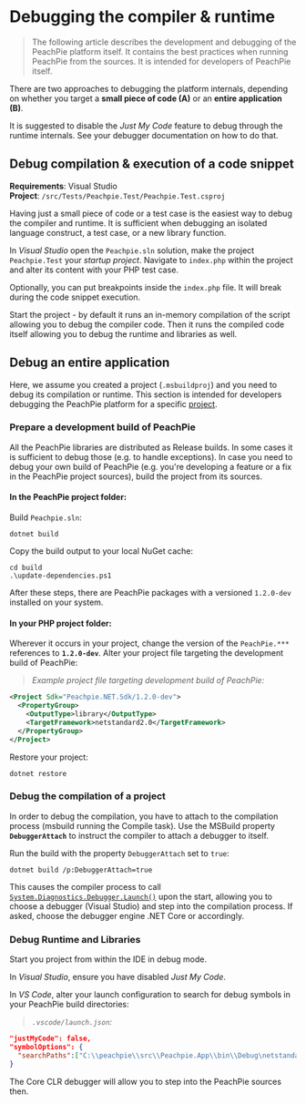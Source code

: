 # Debugging the compiler & runtime

> The following article describes the development and debugging of the PeachPie platform itself. It contains the best practices when running PeachPie from the sources. It is intended for developers of PeachPie itself.

There are two approaches to debugging the platform internals, depending on whether you target a **small piece of code (A)** or an **entire application (B)**.

It is suggested to disable the *Just My Code* feature to debug through the runtime internals. See your debugger documentation on how to do that.

## Debug compilation & execution of a code snippet

**Requirements**: Visual Studio<br/>
**Project**: `/src/Tests/Peachpie.Test/Peachpie.Test.csproj`

Having just a small piece of code or a test case is the easiest way to debug the compiler and runtime. It is sufficient when debugging an isolated language construct, a test case, or a new library function.

In *Visual Studio* open the `Peachpie.sln` solution, make the project `Peachpie.Test` your *startup project*. Navigate to `index.php` within the project and alter its content with your PHP test case.

Optionally, you can put breakpoints inside the `index.php` file. It will break during the code snippet execution.

Start the project - by default it runs an in-memory compilation of the script allowing you to debug the compiler code. Then it runs the compiled code itself allowing you to debug the runtime and libraries as well.

## Debug an entire application

Here, we assume you created a project (`.msbuildproj`) and you need to debug its compilation or runtime. This section is intended for developers debugging the PeachPie platform for a specific [project](/php/msbuild).

### Prepare a development build of PeachPie

All the PeachPie libraries are distributed as Release builds. In some cases it is sufficient to debug those (e.g. to handle exceptions). In case you need to debug your own build of PeachPie (e.g. you're developing a feature or a fix in the PeachPie project sources), build the project from its sources.

#### In the PeachPie project folder:

Build `Peachpie.sln`:

```shell
dotnet build
```

Copy the build output to your local NuGet cache:

```shell
cd build
.\update-dependencies.ps1
```

After these steps, there are PeachPie packages with a versioned `1.2.0-dev` installed on your system.

#### In your PHP project folder:

Wherever it occurs in your project, change the version of the `PeachPie.***` references to **`1.2.0-dev`**. Alter your project file targeting the development build of PeachPie:

> *Example project file targeting development build of PeachPie:*
```xml
<Project Sdk="Peachpie.NET.Sdk/1.2.0-dev">
  <PropertyGroup>
    <OutputType>library</OutputType>
    <TargetFramework>netstandard2.0</TargetFramework>
  </PropertyGroup>
</Project>
```

Restore your project:

```shell
dotnet restore
```

### Debug the compilation of a project

In order to debug the compilation, you have to attach to the compilation process (msbuild running the Compile task). Use the MSBuild property **`DebuggerAttach`** to instruct the compiler to attach a debugger to itself.

Run the build with the property `DebuggerAttach` set to `true`:

```shell
dotnet build /p:DebuggerAttach=true
```

This causes the compiler process to call [`System.Diagnostics.Debugger.Launch()`](https://docs.microsoft.com/en-us/dotnet/api/system.diagnostics.debugger.launch?view=netframework-4.8) upon the start, allowing you to choose a debugger (Visual Studio) and step into the compilation process. If asked, choose the debugger engine .NET Core or accordingly.

### Debug Runtime and Libraries

Start you project from within the IDE in debug mode.

In *Visual Studio*, ensure you have disabled *Just My Code*.

In *VS Code*, alter your launch configuration to search for debug symbols in your PeachPie build directories:

> *`.vscode/launch.json`:*
```json
"justMyCode": false,
"symbolOptions": {
  "searchPaths":["C:\\peachpie\\src\\Peachpie.App\\bin\\Debug\netstandard2.0"]
}
```

The Core CLR debugger will allow you to step into the PeachPie sources then.
